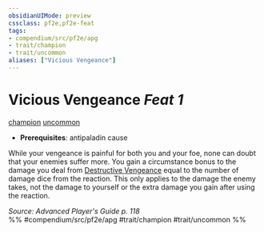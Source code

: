 ```yaml
---
obsidianUIMode: preview
cssclass: pf2e,pf2e-feat
tags:
- compendium/src/pf2e/apg
- trait/champion
- trait/uncommon
aliases: ["Vicious Vengeance"]
---
```

# Vicious Vengeance  *Feat 1*  
[champion](/rules/traits/champion.md)  [uncommon](/rules/traits/uncommon.md)  

- **Prerequisites**: antipaladin cause

While your vengeance is painful for both you and your foe, none can doubt that your enemies suffer more. You gain a circumstance bonus to the damage you deal from [Destructive Vengeance](/rules/actions/destructive-vengeance-apg.md) equal to the number of damage dice from the reaction. This only applies to the damage the enemy takes, not the damage to yourself or the extra damage you gain after using the reaction.

*Source: Advanced Player's Guide p. 118*  
%% #compendium/src/pf2e/apg #trait/champion #trait/uncommon %%